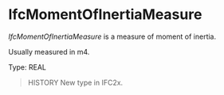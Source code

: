 # IfcMomentOfInertiaMeasure

_IfcMomentOfInertiaMeasure_ is a measure of moment of inertia.

Usually measured in m4.

Type: REAL

> HISTORY New type in IFC2x.

